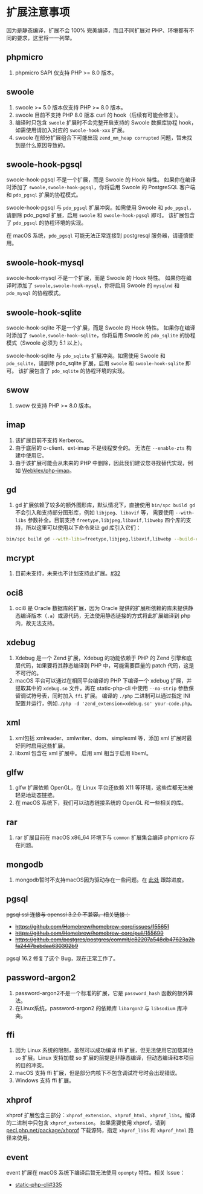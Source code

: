 # 扩展注意事项

因为是静态编译，扩展不会 100% 完美编译，而且不同扩展对 PHP、环境都有不同的要求，这里将一一列举。

## phpmicro

1. phpmicro SAPI 仅支持 PHP >= 8.0 版本。

## swoole

1. swoole >= 5.0 版本仅支持 PHP >= 8.0 版本。
2. swoole 目前不支持 PHP 8.0 版本 curl 的 hook（后续有可能会修复）。
3. 编译时只包含 `swoole` 扩展时不会完整开启支持的 Swoole 数据库协程 hook，如需使用请加入对应的 `swoole-hook-xxx` 扩展。
4. swoole 在部分扩展组合下可能出现 `zend_mm_heap corrupted` 问题，暂未找到是什么原因导致的。

## swoole-hook-pgsql

swoole-hook-pgsql 不是一个扩展，而是 Swoole 的 Hook 特性。
如果你在编译时添加了 `swoole,swoole-hook-pgsql`，你将启用 Swoole 的 PostgreSQL 客户端和 `pdo_pgsql` 扩展的协程模式。

swoole-hook-pgsql 与 `pdo_pgsql` 扩展冲突。如需使用 Swoole 和 `pdo_pgsql`，请删除 pdo_pgsql 扩展，启用 `swoole` 和 `swoole-hook-pgsql` 即可。
该扩展包含了 `pdo_pgsql` 的协程环境的实现。

在 macOS 系统，`pdo_pgsql` 可能无法正常连接到 postgresql 服务器，请谨慎使用。

## swoole-hook-mysql

swoole-hook-mysql 不是一个扩展，而是 Swoole 的 Hook 特性。
如果你在编译时添加了 `swoole,swoole-hook-mysql`，你将启用 Swoole 的 `mysqlnd` 和 `pdo_mysql` 的协程模式。

## swoole-hook-sqlite

swoole-hook-sqlite 不是一个扩展，而是 Swoole 的 Hook 特性。
如果你在编译时添加了 `swoole,swoole-hook-sqlite`，你将启用 Swoole 的 `pdo_sqlite` 的协程模式（Swoole 必须为 5.1 以上）。

swoole-hook-sqlite 与 `pdo_sqlite` 扩展冲突。如需使用 Swoole 和 `pdo_sqlite`，请删除 pdo_sqlite 扩展，启用 `swoole` 和 `swoole-hook-sqlite` 即可。
该扩展包含了 `pdo_sqlite` 的协程环境的实现。

## swow

1. swow 仅支持 PHP >= 8.0 版本。

## imap

1. 该扩展目前不支持 Kerberos。
2. 由于底层的 c-client、ext-imap 不是线程安全的。 无法在 `--enable-zts` 构建中使用它。
3. 由于该扩展可能会从未来的 PHP 中删除，因此我们建议您寻找替代实现，例如 [Webklex/php-imap](https://github.com/Webklex/php-imap)。

## gd

1. gd 扩展依赖了较多的额外图形库，默认情况下，直接使用 `bin/spc build gd` 不会引入和支持部分图形库，例如 `libjpeg`、`libavif` 等，
需要使用 `--with-libs` 参数补全。目前支持 `freetype,libjpeg,libavif,libwebp` 四个库的支持，所以这里可以使用以下命令来让 gd 库引入它们：

```bash
bin/spc build gd --with-libs=freetype,libjpeg,libavif,libwebp --build-cli
```

## mcrypt

1. 目前未支持，未来也不计划支持此扩展。[#32](https://github.com/crazywhalecc/static-php-cli/issues/32)

## oci8

1. oci8 是 Oracle 数据库的扩展，因为 Oracle 提供的扩展所依赖的库未提供静态编译版本（`.a`）或源代码，无法使用静态链接的方式将此扩展编译到 php 内，故无法支持。

## xdebug

1. Xdebug 是一个 Zend 扩展，Xdebug 的功能依赖于 PHP 的 Zend 引擎和底层代码，如果要将其静态编译到 PHP 中，可能需要巨量的 patch 代码，这是不可行的。
2. macOS 平台可以通过在相同平台编译的 PHP 下编译一个 xdebug 扩展，并提取其中的 `xdebug.so` 文件，再在 static-php-cli 中使用 `--no-strip` 参数保留调试符号表，同时加入 `ffi` 扩展。
   编译的 `./php` 二进制可以通过指定 INI 配置并运行，例如`./php -d 'zend_extension=xdebug.so' your-code.php`。

## xml

1. xml包括 xmlreader、xmlwriter、dom、simplexml 等，添加 xml 扩展时最好同时启用这些扩展。
2. libxml 包含在 xml 扩展中。 启用 xml 相当于启用 libxml。

## glfw

1. glfw 扩展依赖 OpenGL，在 Linux 平台还依赖 X11 等环境，这些库都无法被轻易地动态链接。
2. 在 macOS 系统下，我们可以动态链接系统的 OpenGL 和一些相关的库。

## rar

1. rar 扩展目前在 macOS x86_64 环境下与 `common` 扩展集合编译 phpmicro 存在问题。

## mongodb

1. mongodb暂时不支持macOS因为驱动存在一些问题。在 [此处](https://github.com/crazywhalecc/static-php-cli/issues/281) 跟踪进度。

## pgsql

~~pgsql ssl 连接与 openssl 3.2.0 不兼容。相关链接：~~

- ~~https://github.com/Homebrew/homebrew-core/issues/155651~~
- ~~https://github.com/Homebrew/homebrew-core/pull/155699~~
- ~~https://github.com/postgres/postgres/commit/c82207a548db47623a2bfa2447babdaa630302b9~~

pgsql 16.2 修复了这个 Bug，现在正常工作了。

## password-argon2

1. password-argon2不是一个标准的扩展，它是 `password_hash` 函数的额外算法。
2. 在Linux系统，password-argon2 的依赖库 `libargon2` 与 `libsodium` 库冲突。

## ffi

1. 因为 Linux 系统的限制，虽然可以成功编译 ffi 扩展，但无法使用它加载其他 `so` 扩展。Linux 支持加载 so 扩展的前提是非静态编译，但动态编译和本项目的目的冲突。
2. macOS 支持 ffi 扩展，但是部分内核下不包含调试符号时会出现错误。
3. Windows 支持 ffi 扩展。

## xhprof

xhprof 扩展包含三部分：`xhprof_extension`、`xhprof_html`、`xhprof_libs`。编译的二进制中只包含 `xhprof_extension`。
如果需要使用 xhprof，请到 [pecl.php.net/package/xhprof](http://pecl.php.net/package/xhprof) 下载源码，指定 `xhprof_libs` 和 `xhprof_html` 路径来使用。

## event

event 扩展在 macOS 系统下编译后暂无法使用 `openpty` 特性。相关 Issue：

- [static-php-cli#335](https://github.com/crazywhalecc/static-php-cli/issues/335)
